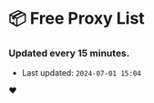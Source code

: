 # :package: Free Proxy List
### Updated every 15 minutes.

- Last updated: `2024-07-01 15:04`

:heart:
